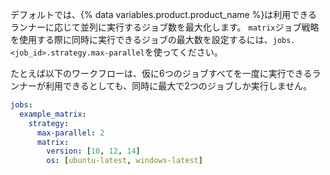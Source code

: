 デフォルトでは、{% data variables.product.product_name %}は利用できるランナーに応じて並列に実行するジョブ数を最大化します。 `matrix`ジョブ戦略を使用する際に同時に実行できるジョブの最大数を設定するには、`jobs.<job_id>.strategy.max-parallel`を使ってください。

たとえば以下のワークフローは、仮に6つのジョブすべてを一度に実行できるランナーが利用できるとしても、同時に最大で2つのジョブしか実行しません。

```yaml
jobs:
  example_matrix:
    strategy:
      max-parallel: 2
      matrix:
        version: [10, 12, 14]
        os: [ubuntu-latest, windows-latest]
```
